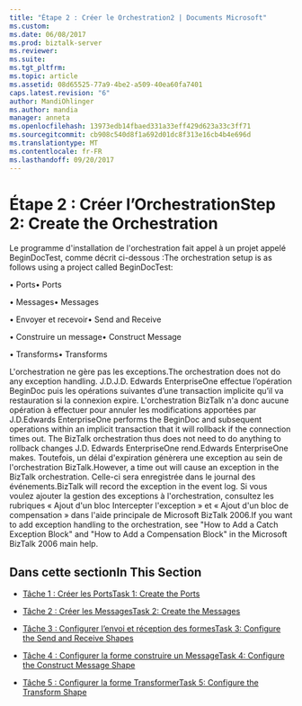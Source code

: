 ```yaml
---
title: "Étape 2 : Créer le Orchestration2 | Documents Microsoft"
ms.custom: 
ms.date: 06/08/2017
ms.prod: biztalk-server
ms.reviewer: 
ms.suite: 
ms.tgt_pltfrm: 
ms.topic: article
ms.assetid: 08d65525-77a9-4be2-a509-40ea60fa7401
caps.latest.revision: "6"
author: MandiOhlinger
ms.author: mandia
manager: anneta
ms.openlocfilehash: 13973edb14fbaed331a33eff429d623a33c3ff71
ms.sourcegitcommit: cb908c540d8f1a692d01dc8f313e16cb4b4e696d
ms.translationtype: MT
ms.contentlocale: fr-FR
ms.lasthandoff: 09/20/2017
---
```

# <a name="step-2-create-the-orchestration"></a><span data-ttu-id="9ed47-102">Étape 2 : Créer l’Orchestration</span><span class="sxs-lookup"><span data-stu-id="9ed47-102">Step 2: Create the Orchestration</span></span>
<span data-ttu-id="9ed47-103">Le programme d'installation de l'orchestration fait appel à un projet appelé BeginDocTest, comme décrit ci-dessous :</span><span class="sxs-lookup"><span data-stu-id="9ed47-103">The orchestration setup is as follows using a project called BeginDocTest:</span></span>  
  
 <span data-ttu-id="9ed47-104">• Ports</span><span class="sxs-lookup"><span data-stu-id="9ed47-104">• Ports</span></span>  
  
 <span data-ttu-id="9ed47-105">• Messages</span><span class="sxs-lookup"><span data-stu-id="9ed47-105">• Messages</span></span>  
  
 <span data-ttu-id="9ed47-106">• Envoyer et recevoir</span><span class="sxs-lookup"><span data-stu-id="9ed47-106">• Send and Receive</span></span>  
  
 <span data-ttu-id="9ed47-107">• Construire un message</span><span class="sxs-lookup"><span data-stu-id="9ed47-107">• Construct Message</span></span>  
  
 <span data-ttu-id="9ed47-108">• Transforms</span><span class="sxs-lookup"><span data-stu-id="9ed47-108">• Transforms</span></span>  
  
 <span data-ttu-id="9ed47-109">L'orchestration ne gère pas les exceptions.</span><span class="sxs-lookup"><span data-stu-id="9ed47-109">The orchestration does not do any exception handling.</span></span> <span data-ttu-id="9ed47-110">J.D.</span><span class="sxs-lookup"><span data-stu-id="9ed47-110">J.D.</span></span> <span data-ttu-id="9ed47-111">Edwards EnterpriseOne effectue l’opération BeginDoc puis les opérations suivantes d’une transaction implicite qu’il va restauration si la connexion expire. L'orchestration BizTalk n'a donc aucune opération à effectuer pour annuler les modifications apportées par J.D.</span><span class="sxs-lookup"><span data-stu-id="9ed47-111">Edwards EnterpriseOne performs the BeginDoc and subsequent operations within an implicit transaction that it will rollback if the connection times out. The BizTalk orchestration thus does not need to do anything to rollback changes J.D.</span></span> <span data-ttu-id="9ed47-112">Edwards EnterpriseOne rend.</span><span class="sxs-lookup"><span data-stu-id="9ed47-112">Edwards EnterpriseOne makes.</span></span> <span data-ttu-id="9ed47-113">Toutefois, un délai d'expiration génèrera une exception au sein de l'orchestration BizTalk.</span><span class="sxs-lookup"><span data-stu-id="9ed47-113">However, a time out will cause an exception in the BizTalk orchestration.</span></span> <span data-ttu-id="9ed47-114">Celle-ci sera enregistrée dans le journal des événements.</span><span class="sxs-lookup"><span data-stu-id="9ed47-114">BizTalk will record the exception in the event log.</span></span> <span data-ttu-id="9ed47-115">Si vous voulez ajouter la gestion des exceptions à l'orchestration, consultez les rubriques « Ajout d'un bloc Intercepter l'exception » et « Ajout d'un bloc de compensation » dans l'aide principale de Microsoft BizTalk 2006.</span><span class="sxs-lookup"><span data-stu-id="9ed47-115">If you want to add exception handling to the orchestration, see "How to Add a Catch Exception Block" and "How to Add a Compensation Block" in the Microsoft BizTalk 2006 main help.</span></span>  
  
## <a name="in-this-section"></a><span data-ttu-id="9ed47-116">Dans cette section</span><span class="sxs-lookup"><span data-stu-id="9ed47-116">In This Section</span></span>  
  
-   [<span data-ttu-id="9ed47-117">Tâche 1 : Créer les Ports</span><span class="sxs-lookup"><span data-stu-id="9ed47-117">Task 1: Create the Ports</span></span>](../core/task-1-create-the-ports1.md)  
  
-   [<span data-ttu-id="9ed47-118">Tâche 2 : Créer les Messages</span><span class="sxs-lookup"><span data-stu-id="9ed47-118">Task 2: Create the Messages</span></span>](../core/task-2-create-the-messages2.md)  
  
-   [<span data-ttu-id="9ed47-119">Tâche 3 : Configurer l’envoi et réception des formes</span><span class="sxs-lookup"><span data-stu-id="9ed47-119">Task 3: Configure the Send and Receive Shapes</span></span>](../core/task-3-configure-the-send-and-receive-shapes2.md)  
  
-   [<span data-ttu-id="9ed47-120">Tâche 4 : Configurer la forme construire un Message</span><span class="sxs-lookup"><span data-stu-id="9ed47-120">Task 4: Configure the Construct Message Shape</span></span>](../core/task-4-configure-the-construct-message-shape1.md)  
  
-   [<span data-ttu-id="9ed47-121">Tâche 5 : Configurer la forme Transformer</span><span class="sxs-lookup"><span data-stu-id="9ed47-121">Task 5: Configure the Transform Shape</span></span>](../core/task-5-configure-the-transform-shape2.md)